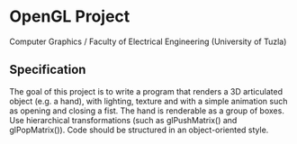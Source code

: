 # OpenGL Project
Computer Graphics / Faculty of Electrical Engineering (University of Tuzla)

## Specification
The goal of this project is to write a program that renders a 3D articulated object (e.g. a hand), with lighting, texture and
with a simple animation such as opening and closing a fist. The hand is renderable
as a group of boxes. Use hierarchical transformations (such as glPushMatrix() and
glPopMatrix()). Code should be structured in an object-oriented style.

